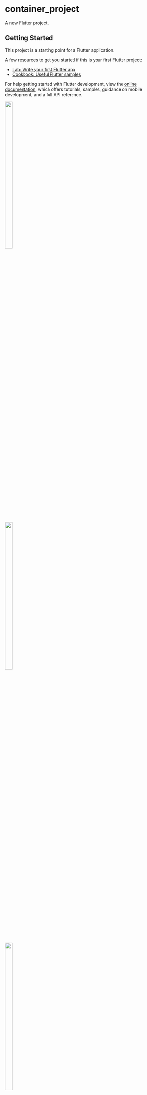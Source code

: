 # container_project

A new Flutter project.

## Getting Started

This project is a starting point for a Flutter application.

A few resources to get you started if this is your first Flutter project:

- [Lab: Write your first Flutter app](https://docs.flutter.dev/get-started/codelab)
- [Cookbook: Useful Flutter samples](https://docs.flutter.dev/cookbook)

For help getting started with Flutter development, view the
[online documentation](https://docs.flutter.dev/), which offers tutorials,
samples, guidance on mobile development, and a full API reference.


 <img src = "https://github.com/Vishalk0810/anatomy_of_flutter/assets/149374506/b7d51bdc-cd7f-4847-a9c8-7b2345092fc8" width = 22%  height = 35%>

   <br>

   <img src = "https://github.com/Vishalk0810/anatomy_of_flutter/assets/149374506/8784421d-71a9-47f5-9271-ef5f81b4a3dc" width = 22%  height = 35%>

   <br>

   <img src = "https://github.com/Vishalk0810/anatomy_of_flutter/assets/149374506/bc38d984-46a9-4876-87a9-5166d6ff98c3" width = 22%  height = 35%>

   <br>

  <img src = "https://github.com/Vishalk0810/container_project/assets/149374506/fadde4e2-07a2-4774-a7cf-280605dc5481" width = 22%  height = 35%>

   <br>  

   <img src = "https://github.com/Vishalk0810/container_project/assets/149374506/ef63ecd1-661f-416d-9b63-fce3bc109165" width = 22%  height = 35%>

   <br>  

   <img src = "https://github.com/Vishalk0810/container_project/assets/149374506/d30014fb-8ad3-4114-b5fb-cd475687efef" width = 22%  height = 35%>

   <br>  

   <img src = "https://github.com/Vishalk0810/container_project/assets/149374506/e316ebb3-a3de-4f7f-a0a9-a0e52bb5c601" width = 22%  height = 35%>

   <br> 

   <img src = "https://github.com/Vishalk0810/container_project/assets/149374506/2c30865e-2dc1-4db5-af2f-b3d2f72c7ea9" width = 22%  height = 35%>

   <br> 

   <img src = "https://github.com/Vishalk0810/container_project/assets/149374506/5a0f4378-8d60-4b18-9a56-72425d904fb4" width = 22%  height = 35%>

   <br> 

   <img src = "https://github.com/Vishalk0810/container_project/assets/149374506/afe45a10-2f05-4f8e-b3ab-15095584bfdf" width = 22%  height = 35%>

   <br> 

   <img src = "https://github.com/Vishalk0810/container_project/assets/149374506/dc9c9d97-7fb0-44c0-8276-9488d37932c6" width = 22%  height = 35%>

   <br> 

   <img src = "https://github.com/Vishalk0810/container_project/assets/149374506/65ee940e-cbc4-4d56-ae22-f69f7573cb6a" width = 22%  height = 35%>

   <br> 

   <img src = "https://github.com/Vishalk0810/container_project/assets/149374506/e206398b-bc17-484d-bfba-ea860db0b7bf" width = 22%  height = 35%>

   <br> 

   <img src = "https://github.com/Vishalk0810/container_project/assets/149374506/73a0a54c-6b86-41d4-9489-a9ced78fa060" width = 22%  height = 35%>

   <br>

  <img src = "https://github.com/Vishalk0810/container_project/assets/149374506/64c72ef5-f876-41ad-a319-123c43d5b9bd" width = 22%  height = 35%>

   <br>














